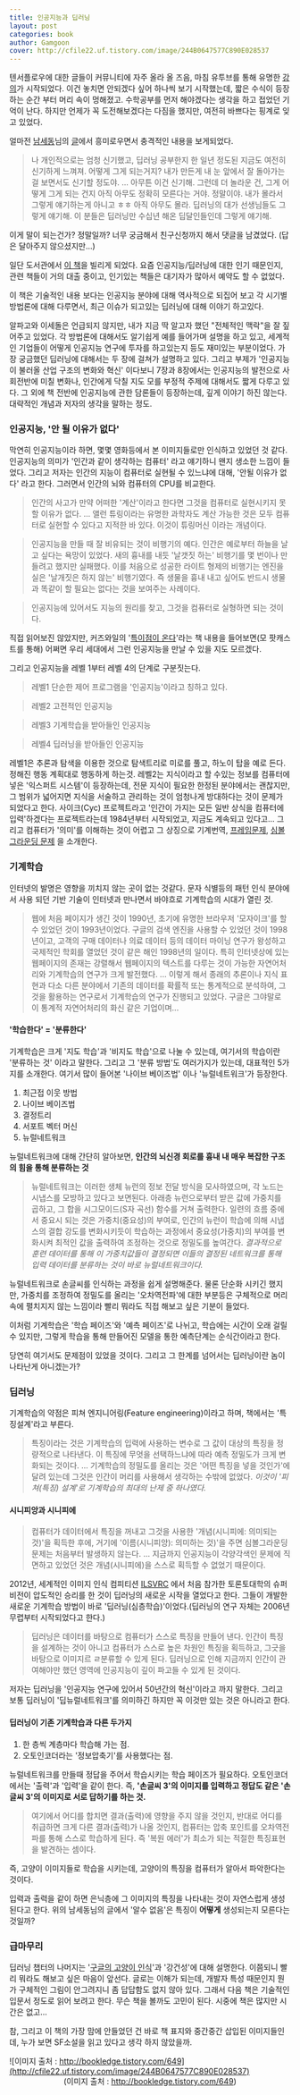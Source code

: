 ```yaml
---
title: 인공지능과 딥러닝
layout: post
categories: book
author: Gamgoon
cover: http://cfile22.uf.tistory.com/image/244B0647577C890E028537
---
```

텐서플로우에 대한 글들이 커뮤니티에 자주 올라 올 즈음, 마침 유투브를 통해 유명한 [강의](https://www.youtube.com/playlist?list=PLlMkM4tgfjnLSOjrEJN31gZATbcj_MpUm)가 시작되었다. 이건 놓치면 안되겠다 싶어 하나씩 보기 시작했는데, 짧은 수식이 등장하는 순간 부터 머리 속이 멍해졌고. 수학공부를 먼저 해야겠다는 생각을 하고 접었던 기억이 난다. 하지만 언제가 꼭 도전해보겠다는 다짐을 했지만, 여전히 바쁘다는 핑계로 잊고 있었다.

얼마전 [남세동](https://www.facebook.com/dgtgrade)님의 [글](https://www.facebook.com/dgtgrade/posts/1441233922602136)에서 흥미로우면서 충격적인 내용을 보게되었다.

> 나 개인적으로는 엄청 신기했고, 딥러닝 공부한지 한 일년 정도된 지금도 여전히 신기하게 느껴져. 어떻게 그게 되는거지? 내가 만든게 내 눈 앞에서 잘 돌아가는 걸 보면서도 신기할 정도야.
...
> 아무튼 이건 신기해. 그런데 더 놀라운 건, 그게 어떻게 그게 되는 건지 아직 아무도 정확히 모른다는 거야. 정말이야. 내가 몰라서 그렇게 얘기하는게 아니고 ㅎㅎ 아직 아무도 몰라. 딥러닝의 대가 선생님들도 그렇게 얘기해. 이 분들은 딥러닝만 수십년 해온 딥달인들인데 그렇게 얘기해.

이게 말이 되는건가? 정말일까? 너무 궁금해서 친구신청까지 해서 댓글을 남겼었다. (답은 달아주지 않으셨지만...)

일단 도서관에서 [이 책](http://www.aladin.co.kr/shop/wproduct.aspx?ItemId=70864766)을 빌리게 되었다. 요즘 인공지능/딥러닝에 대한 인기 때문인지, 관련 책들이 거의 대출 중이고, 인기있는 책들은 대기자가 많아서 예약도 할 수 없었다.

이 책은 기술적인 내용 보다는 인공지능 분야에 대해 역사적으로 되집어 보고 각 시기별 방법론에 대해 다루면서, 최근 이슈가 되고있는 딥러닝에 대해 이야기 하고있다.

알파고와 이세돌은 언급되지 않지만, 내가 지금 딱 알고자 했던 "전체적인 맥락"을 잘 짚어주고 있었다. 각 방법론에 대해서도 알기쉽게 예를 들어가며 설명을 하고 있고, 세계적인 기업들이 어떻게 인공지능 연구에 투자를 하고있는지 등도 재미있는 부분이었다. 가장 궁금했던 딥러닝에 대해서는 두 장에 걸쳐가 설명하고 있다. 그리고 부제가 '인공지능이 불러올 산업 구조의 변화와 혁신' 이다보니 7장과 8장에서는 인공지능의 발전으로 사회전반에 미칠 변화나, 인간에게 닥칠 지도 모를 부정적 주제에 대해서도 짧게 다루고 있다. 그 외에 책 전반에 인공지능에 관한 담론들이 등장하는데, 깊게 이야기 하진 않는다. 대략적인 개념과 저자의 생각을 말하는 정도.

### 인공지능, '안 될 이유가 없다'
막연히 인공지능이라 하면, 몇몇 영화등에서 본 이미지들로만 인식하고 있었던 것 같다. 인공지능의 의미가 '인간과 같이 생각하는 컴퓨터' 라고 얘기하니 왠지 생소한 느낌이 들었다. 그리고 저자는 인간의 지능이 컴퓨터로 실현될 수 있느냐에 대해, '안될 이유가 없다' 라고 한다. 그러면서 인간의 뇌와 컴퓨터의 CPU를 비교한다.

> 인간의 사고가 만약 어떠한 '계산'이라고 한다면 그것을 컴퓨터로 실현시키지 못할 이유가 없다. ... 앨런 튜링이라는 유명한 과학자도 계산 가능한 것은 모두 컴퓨터로 실현할 수 있다고 지적한 바 있다. 이것이 튜링머신 이라는 개념이다.

> 인공지능을 만들 때 잘 비유되는 것이 비행기의 예다. 인간은 예로부터 하늘을 날고 싶다는 욕망이 있었다. 새의 흉내를 내듯 '날갯짓 하는' 비행기를 몇 번이나 만들려고 했지만 실패했다. 이를 처음으로 성공한 라이트 형제의 비행기는 엔진을 실은 '날개짓은 하지 않는' 비행기였다. 즉 생물을 흉내 내고 싶어도 반드시 생물과 똑같이 할 필요는 없다는 것을 보여주는 사례이다.

> 인공지능에 있어서도 지능의 원리를 찾고, 그것을 컴퓨터로 실형하면 되는 것이다.

직접 읽어보진 않았지만, 커즈와일의 '[특이점이 온다](http://www.aladin.co.kr/shop/wproduct.aspx?ItemId=873309)'라는 책 내용을 들어보면(모 팟캐스트를 통해) 어쩌면 우리 세대에서 그런 인공지능을 만날 수 있을 지도 모르겠다.

그리고 인공지능을 레벨 1부터 레벨 4의 단계로 구분짓는다.

>레벨1 단순한 제어 프로그램을 '인공지능'이라고 칭하고 있다.

>레벨2 고전적인 인공지능

>레벨3 기계학습을 받아들인 인공지능

>레벨4 딥러닝을 받아들인 인공지능

레벨1은 추론과 탐색을 이용한 것으로 탐색트리로 미로를 풀고, 하노이 탑을 예로 든다. 정해진 행동 계획대로 행동하게 하는것. 레벨2는 지식이라고 할 수있는 정보를 컴퓨터에 넣은 '익스퍼트 시스템'이 등장하는데, 전문 지식이 필요한 한정된 분야에서는 괜찮지만, 그 범위가 넓어지면 지식을 서술하고 관리하는 것이 엄청나게 방대하다는 것이 문제가 되었다고 한다. 사이크(Cyc) 프로젝트라고 '인간이 가지는 모든 일반 상식을 컴퓨터에 입력'하겠다는 프로젝트라는데 1984년부터 시작되었고, 지금도 계속되고 있다고... 그리고 컴퓨터가 '의미'를 이해하는 것이 어렵고 그 상징으로 기계번역, [프레임문제](https://ko.wikipedia.org/wiki/%EC%82%AC%EA%B3%A0%EB%B2%94%EC%9C%84_%EB%AC%B8%EC%A0%9C), [심볼그라운딩 문제](https://en.wikipedia.org/wiki/Symbol_grounding_problem) 을 소개한다.

### 기계학습
인터넷의 발명은 영향을 끼치지 않는 곳이 없는 것같다. 문자 식별등의 패턴 인식 분야에서 사용 되던 기반 기술이 인터넷과 만나면서 바야흐로 기계학습의 시대가 열린 것.

>웹에 처음 페이지가 생긴 것이 1990년, 초기에 유명한 브라우저 '모자이크'를 할 수 있었던 것이 1993년이었다. 구글의 검색 엔진을 사용할 수 있었던 것이 1998년이고, 고객의 구매 데이터나 의료 데이터 등의 데이터 마이닝 연구가 왕성하고 국제적인 학회를 열었던 것이 같은 해인 1998년의 일이다. 특히 인터넷상에 있는 웹페이지의 존재는 강렬해서 웹페이지의 텍스트를 다루는 것이 가능한 자연어처리와 기계학습의 연구가 크게 발전했다.
...
> 이렇게 해서 종래의 추론이나 지식 표현과 다소 다른 분야에서 기존의 데이터를 확률적 또는 통계적으로 분석하여, 그것을 활용하는 연구로서 기계학습의 연구가 진행되고 있었다. 구글은 그야말로 이 통계적 자연어처리의 화신 같은 기업이며...

#### '학습한다' = '분류한다'
기계학습은 크게 '지도 학습'과 '비지도 학습'으로 나눌 수 있는데, 여기서의 학습이란 '분류하는 것' 이라고 말한다. 그리고 그 '분류 방법'도 여러가지가 있는데, 대표적인 5가지를 소개한다. 여기서 많이 들어본 '나이브 베이즈법' 이나 '뉴럴네트워크'가 등장한다.

1. 최근접 이웃 방법
2. 나이브 베이즈법
3. 결정트리
4. 서포트 벡터 머신
5. 뉴럴네트워크

뉴럴네트워크에 대해 간단히 알아보면, **인간의 뇌신경 회로를 흉내 내 매우 복잡한 구조의 힘을 통해 분류하는 것**
>뉴럴네트워크는 이러한 생체 뉴런의 정보 전달 방식을 모사하였으며, 각 노드는 시냅스를 모방하고 있다고 보면된다. 아래층 뉴런으로부터 받은 값에 가중치를 곱하고, 그 합을 시그모이드(S자 곡선) 함수를 거쳐 출력한다.
>일련의 흐름 중에서 중요시 되는 것은 가중치(중요성)의 부여로, 인간의 뉴런이 학습에 의해 시냅스의 결합 강도를 변화시키듯이 학습하는 과정에서 중요성(가중치)의 부여를 변화시켜 최적인 값을 출력하여 조정하는 것으로 정밀도를 높여간다. *결과적으로 훈련 데이터를 통해 이 가중치값들이 결정되면 이들의 결정된 네트워크를 통해 입력 데이터를 분류하는 것이 바로 뉴럴네트워크이다.*

뉴럴네트워크로 손글씨를 인식하는 과정을 쉽게 설명해준다. 물론 단순화 시키긴 했지만, 가중치를 조정하여 정밀도를 올리는 '오차역전파'에 대한 부분등은 구체적으로 머리속에 펼치지지 않는 느낌이라 빨리 뭐라도 직접 해보고 싶은 기분이 들었다.

이처럼 기계학습은 '학습 페이즈'와 '예측 페이즈'로 나뉘고, 학습에는 시간이 오래 걸릴 수 있지만, 그렇게 학습을 통해 만들어진 모델을 통한 예측단계는 순식간이라고 한다.

당연히 여기서도 문제점이 있었을 것이다. 그리고 그 한계를 넘어서는 딥러닝이란 놈이 나타난게 아니겠는가?

### 딥러닝
기계학습의 약점은 피쳐 엔지니어링(Feature engineering)이라고 하며, 책에서는 '특징설계'라고 부른다.

> 특징이라는 것은 기계학습의 입력에 사용하는 변수로 그 값이 대상의 특징을 정량적으로 나타낸다. 이 특징에 무엇을 선택하느냐에 따라 예측 정밀도가 크게 변화되는 것이다.
...
> 기계학습의 정밀도를 올리는 것은 '어떤 특징을 넣을 것인가'에 달려 있는데 그것은 인간이 머리를 사용해서 생각하는 수밖에 없었다. *이것이 '피쳐(특징) 설계'로 기계학습의 최대의 난제 중 하나였다.*

#### 시니피앙과 시니피에
> 컴퓨터가 데이터에서 특징을 꺼내고 그것을 사용한 '개념(시니피에: 의미되는 것)'을 획득한 후에, 거기에 '이름(시니피앙): 의미하는 것)'을 주면 심볼그라운딩 문제는 처음부터 발생하지 않는다.
> ...
> 지금까지 인공지능이 각양각색인 문제에 직면하고 있었던 것은 개념(시니피에)을 스스로 획득할 수 없었기 때문이다.

2012년, 세계적인 이미지 인식 컴피티션 [ILSVRC](http://www.image-net.org/challenges/LSVRC/) 에서 처음 참가한 토론토대학의 슈퍼비전이 압도적인 승리를 한 것이 딥러닝의 새로운 시작을 열었다고 한다. 그들이 개발한 새로운 기계학습 방법이 바로 '딥러닝(심층학습)'이었다.(딥러닝의 연구 자체는 2006년 무렵부터 시작되었다고 한다.)

> 딥러닝은 데이터를 바탕으로 컴퓨터가 스스로 특징을 만들어 낸다. 인간이 특징을 설계하는 것이 아니고 컴퓨터가 스스로 높은 차원인 특징을 획득하고, 그긋을 바탕으로 이미지르 ㄹ분류할 수 있게 된다. 딥러닝으로 인해 지금까지 인간이 관여해야만 했던 영역에 인공지능이 깊이 파고들 수 있게 된 것이다.

저자는 딥러닝을 '인공지능 연구에 있어서 50년간의 혁신'이라고 까지 말한다. 그리고 보통 딥러닝이 '딥뉴럴네트워크'를 의미하긴 하지만 꼭 이것만 있는 것은 아니라고 한다.

#### 딥러닝이 기존 기계학습과 다른 두가지
1. 한 층씩 계층마다 학습해 가는 점.
2. 오토인코더라는 '정보압축기'를 사용했다는 점.

뉴럴네트워크를 만들때 정답을 주어서 학습시키는 학습 페이즈가 필요하다. 오토인코더에서는 '출력'과 '입력'을 같이 한다. 즉, **'손글씨 3'의 이미지를 입력하고 정답도 같은 '손글씨 3'의 이미지로 서로 답하기를 하는 것.**

> 여기에서 어디를 합치면 결과(출력)에 영향을 주지 않을 것인지, 반대로 어디를 취급하면 크게 다른 결과(출력)가 나올 것인지, 컴퓨터는 압축 포인트를 오차역전파를 통해 스스로 학습하게 된다. 즉 '복원 에러'가 최소가 되는 적절한 특징표현을 발견하는 셈이다.

즉, 고양이 이미지들로 학습을 시키는데, 고양이의 특징을 컴퓨터가 알아서 파악한다는 것이다.

입력과 출력을 같이 하면 은닉층에 그 이미지의 특징을 나타내는 것이 자연스럽게 생성된다고 한다. 위의 남세동님의 글에서 '알수 없음'은 특징이 **어떻게** 생성되는지 모른다는 것일까?

### 급마무리
딥러닝 챕터의 나머지는 '[구글의 고양이 인식](https://googleblog.blogspot.kr/2012/06/using-large-scale-brain-simulations-for.html)'과 '강건성'에 대해 설명한다. 이쯤되니 빨리 뭐라도 해보고 싶은 마음이 앞선다. 글로는 이해가 되는데, 개발자 특성 때문인지 뭔가 구체적인 그림이 안그려지니 좀 답답함도 없지 않아 있다. 그래서 다음 책은 기술적인 입문서 정도로 읽어 보려고 한다. 무슨 책을 볼까도 고민이 된다. 시중에 책은 많지만 시간은 없고...

참, 그리고 이 책의 가장 맘에 안들었던 건 바로 책 표지와 중간중간 삽입된 이미지들인데, 누가 보면 SF소설을 읽고 있다고 생각 하지 않았을까.

![이미지 출처 : http://bookledge.tistory.com/649](http://cfile22.uf.tistory.com/image/244B0647577C890E028537)
<p style="text-align: center; margin-top:-15px;">(이미지 출처 : <a href="http://bookledge.tistory.com/649">http://bookledge.tistory.com/649</a>)</p>
